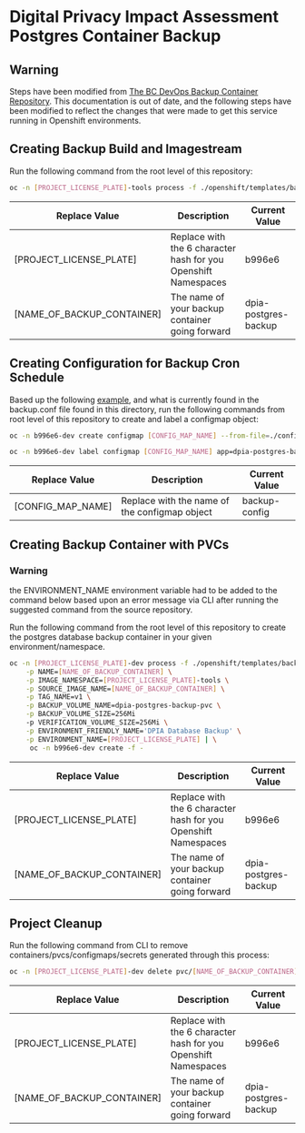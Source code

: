 # Digital Privacy Impact Assessment Postgres Container Backup

## Warning 
Steps have been modified from [The BC DevOps Backup Container Repository](https://github.com/BCDevOps/backup-container#example-deployments).
This documentation is out of date, and the following steps have been modified to reflect the changes that were made to get this service
running in Openshift environments.


## Creating Backup Build and Imagestream

Run the following command from the root level of this repository:

```bash
oc -n [PROJECT_LICENSE_PLATE]-tools process -f ./openshift/templates/backup/backup-build.yaml -p NAME=[NAME_OF_BACKUP_CONTAINER] OUTPUT_IMAGE_TAG=v1 | oc -n [PROJECT_LICENSE_PLATE]-tools create -f -
```
| Replace Value             | Description                                                     | Current Value        |
|---------------------------|-----------------------------------------------------------------|----------------------|
| [PROJECT_LICENSE_PLATE]   | Replace with the 6 character hash for you Openshift Namespaces  | b996e6               |
| [NAME_OF_BACKUP_CONTAINER]| The name of your backup container going forward                 | dpia-postgres-backup |


## Creating Configuration for Backup Cron Schedule

Based up the following [example](https://github.com/BCDevOps/backup-container/blob/master/config/backup.conf), and what is currently found in the backup.conf file found in this directory, run the following commands from root level of this repository to create and label a configmap object:

```bash
oc -n b996e6-dev create configmap [CONFIG_MAP_NAME] --from-file=./config/backup.conf
```

```bash
oc -n b996e6-dev label configmap [CONFIG_MAP_NAME] app=dpia-postgres-backup
```

| Replace Value             | Description                                                     | Current Value        |
|---------------------------|-----------------------------------------------------------------|----------------------|
| [CONFIG_MAP_NAME]         | Replace with the name of the configmap object                   | backup-config   |

## Creating Backup Container with PVCs

### Warning

the ENVIRONMENT_NAME environment variable had to be added to the command below based upon an error message via CLI after running the suggested command from the source repository.


Run the following command from the root level of this repository to create the postgres database backup container in your given environment/namespace.

```bash
oc -n [PROJECT_LICENSE_PLATE]-dev process -f ./openshift/templates/backup/backup-deploy.yaml \
    -p NAME=[NAME_OF_BACKUP_CONTAINER] \
    -p IMAGE_NAMESPACE=[PROJECT_LICENSE_PLATE]-tools \
    -p SOURCE_IMAGE_NAME=[NAME_OF_BACKUP_CONTAINER] \
    -p TAG_NAME=v1 \
    -p BACKUP_VOLUME_NAME=dpia-postgres-backup-pvc \
    -p BACKUP_VOLUME_SIZE=256Mi 
    -p VERIFICATION_VOLUME_SIZE=256Mi \
    -p ENVIRONMENT_FRIENDLY_NAME='DPIA Database Backup' \
    -p ENVIRONMENT_NAME=[PROJECT_LICENSE_PLATE] | \
     oc -n b996e6-dev create -f -
```

| Replace Value             | Description                                                     | Current Value        |
|---------------------------|-----------------------------------------------------------------|----------------------|
| [PROJECT_LICENSE_PLATE]   | Replace with the 6 character hash for you Openshift Namespaces  | b996e6               |
| [NAME_OF_BACKUP_CONTAINER]| The name of your backup container going forward                 | dpia-postgres-backup |


## Project Cleanup

Run the following command from CLI to remove containers/pvcs/configmaps/secrets generated through this process:

```bash
oc -n [PROJECT_LICENSE_PLATE]-dev delete pvc/[NAME_OF_BACKUP_CONTAINER]-pvc pvc/backup-verification secret/[NAME_OF_BACKUP_CONTAINER] secret/ftp-secret dc/[NAME_OF_BACKUP_CONTAINER]
```
| Replace Value             | Description                                                     | Current Value        |
|---------------------------|-----------------------------------------------------------------|----------------------|
| [PROJECT_LICENSE_PLATE]   | Replace with the 6 character hash for you Openshift Namespaces  | b996e6               |
| [NAME_OF_BACKUP_CONTAINER]| The name of your backup container going forward                 | dpia-postgres-backup |
